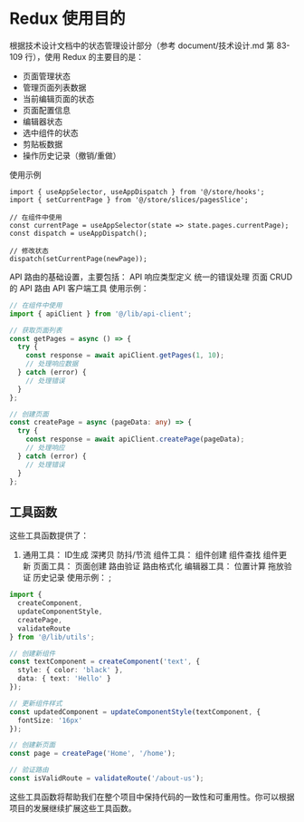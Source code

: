 # Redux 使用目的
根据技术设计文档中的状态管理设计部分（参考 document/技术设计.md 第 83-109 行），使用 Redux 的主要目的是：
- 页面管理状态
- 管理页面列表数据
- 当前编辑页面的状态
- 页面配置信息
- 编辑器状态
- 选中组件的状态
- 剪贴板数据
- 操作历史记录（撤销/重做）

使用示例
```
import { useAppSelector, useAppDispatch } from '@/store/hooks';
import { setCurrentPage } from '@/store/slices/pagesSlice';

// 在组件中使用
const currentPage = useAppSelector(state => state.pages.currentPage);
const dispatch = useAppDispatch();

// 修改状态
dispatch(setCurrentPage(newPage));
```

API 路由的基础设置，主要包括：
API 响应类型定义
统一的错误处理
页面 CRUD 的 API 路由
API 客户端工具
使用示例：

```typescript
// 在组件中使用
import { apiClient } from '@/lib/api-client';

// 获取页面列表
const getPages = async () => {
  try {
    const response = await apiClient.getPages(1, 10);
    // 处理响应数据
  } catch (error) {
    // 处理错误
  }
};

// 创建页面
const createPage = async (pageData: any) => {
  try {
    const response = await apiClient.createPage(pageData);
    // 处理响应
  } catch (error) {
    // 处理错误
  }
};
```


## 工具函数
这些工具函数提供了：
1. 通用工具：
ID生成
深拷贝
防抖/节流
组件工具：
组件创建
组件查找
组件更新
页面工具：
页面创建
路由验证
路由格式化
编辑器工具：
位置计算
拖放验证
历史记录
使用示例：
;


```typescript
import { 
  createComponent,
  updateComponentStyle,
  createPage,
  validateRoute 
} from '@/lib/utils';

// 创建新组件
const textComponent = createComponent('text', {
  style: { color: 'black' },
  data: { text: 'Hello' }
});

// 更新组件样式
const updatedComponent = updateComponentStyle(textComponent, {
  fontSize: '16px'
});

// 创建新页面
const page = createPage('Home', '/home');

// 验证路由
const isValidRoute = validateRoute('/about-us');
``` 

这些工具函数将帮助我们在整个项目中保持代码的一致性和可重用性。你可以根据项目的发展继续扩展这些工具函数。
